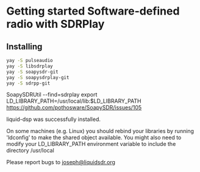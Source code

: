 # Getting started Software-defined radio with SDRPlay


## Installing
```bash
yay -S pulseaudio
yay -S libsdrplay
yay -S soapysdr-git
yay -S soapysdrplay-git
yay -S sdrpp-git
```
SoapySDRUtil --find=sdrplay
export LD_LIBRARY_PATH=/usr/local/lib:$LD_LIBRARY_PATH
https://github.com/pothosware/SoapySDR/issues/105

liquid-dsp was successfully installed.     

  On some machines (e.g. Linux) you should rebind your
  libraries by running 'ldconfig' to make the shared
  object available.  You might also need to modify your
  LD_LIBRARY_PATH environment variable to include the
  directory /usr/local

  Please report bugs to joseph@liquidsdr.org


